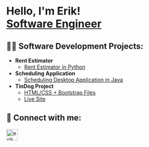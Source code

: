 <h1>Hello, I'm Erik! <br/><a href="https://github.com/erikmcgovern">Software Engineer</a></h1>

<h2>👨‍💻 Software Development Projects:</h2>

- <b>Rent Estimator</b>
  - [Rent Estimator in Python](https://github.com/erikmcgovern/capstone)
- <b>Scheduling Application</b>
  - [Scheduling Desktop Application in Java](https://github.com/erikmcgovern/SoftwareTwo)
- <b>TinDog Project</b>
  - [HTML/CSS + Bootstrap Files](https://github.com/erikmcgovern/TinDog)
  - [Live Site](https://erikmcgovern.github.io/TinDog/)

<h2> 🤳 Connect with me:</h2>

[<img align="left" alt="erikmcgovern | LinkedIn" width="30px" src="https://cdn.jsdelivr.net/npm/simple-icons@v3/icons/linkedin.svg" />][linkedin]

[linkedin]: https://linkedin.com/in/erikmcgovern
